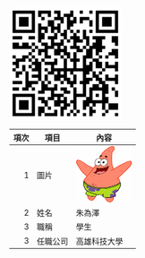 <img src="QRCODE.png" width="200" height="200">

| 項次 | 項目 | 內容 |
|----:|------|------|
|1 | 圖片 | <img src="123.png" width="100" Height="100" />|
|2 | 姓名 | 朱為澤 |
|3 | 職稱 | 學生 |
|3 | 任職公司 | 高雄科技大學 |
